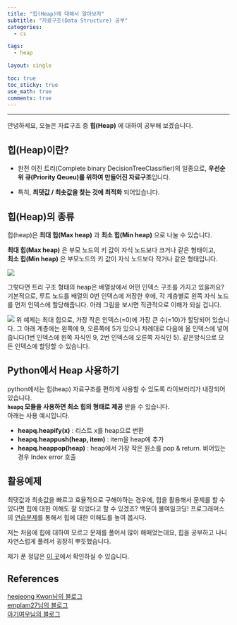 ```yaml
---
title: "힙(Heap)에 대해서 알아보자"
subtitle: "자료구조(Data Structure) 공부"
categories:
  - cs

tags:
  - heap

layout: single

toc: true
toc_sticky: true
use_math: true
comments: true
---
```


---

안녕하세요, 오늘은 자료구조 중 **힙(Heap)** 에 대하여 공부해 보겠습니다.

## 힙(Heap)이란?

- 완전 이진 트리(Complete binary DecisionTreeClassifier)의 일종으로, **우선순위 큐(Priority Qeueu)를 위하여 만들어진 자료구조**입니다.  

- 특히, **최댓값 / 최솟값을 찾는 것에 최적화** 되어있습니다.


## 힙(Heap)의 종류
힙(heap)은 **최대 힙(Max heap)** 과 **최소 힙(Min heap)** 으로 나눌 수 있습니다.

**최대 힙(Max heap)** 은 부모 노드의 키 값이 자식 노드보다 크거나 같은 형태이고,  
**최소 힙(Min heap)** 은 부모노드의 키 값이 자식 노드보다 작거나 같은 형태입니다.  

![](/images/heap/heap.png)

그렇다면 트리 구조 형태의 heap은 배열상에서 어떤 인덱스 구조를 가지고 있을까요?
기본적으로, 루트 노드를 배열의 0번 인덱스에 저장한 후에, 각 계층별로 왼쪽 자식 노드를 먼저 인덱스에 할당해줍니다. 아래 그림을 보시면 직관적으로 이해가 되실 겁니다.

![](/images/heap/heap_index.png)
위 예제는 최대 힙으로, 가장 작은 인덱스(=0)에 가장 큰 수(=10)가 할당되어 있습니다.
그 아래 계층에는 왼쪽에 9, 오른쪽에 5가 있으니 차례대로 다음에 올 인덱스에 넣어줍니다(1번 인덱스에 왼쪽 자식인 9, 2번 인덱스에 오른쪽 자식인 5). 같은방식으로 모든 인덱스에 할당할 수 있습니다.

## Python에서 Heap 사용하기
python에서는 힙(heap) 자료구조를 편하게 사용할 수 있도록 라이브러리가 내장되어 있습니다.  
**`heapq` 모듈을 사용하면 최소 힙의 형태로 제공** 받을 수 있습니다.  
아래는 사용 예시입니다.

- **heapq.heapify(x)** : 리스트 x를 heap으로 변환
- **heapq.heappush(heap, item)** : item을 heap에 추가
- **heapq.heappop(heap)** : heap에서 가장 작은 원소를 pop & return. 비어있는 경우 Index error 호출

## 활용예제
최댓값과 최솟값을 빠르고 효율적으로 구해야하는 경우에, 힙을 활용해서 문제를 할 수 있다면 힙에 대한 이해도 잘 되었다고 할 수 있겠죠? 백문이 불여일코딩! 프로그래머스의 [연습문제](https://programmers.co.kr/learn/courses/30/lessons/42626)를 통해서 힙에 대한 이해도를 높여 봅시다.

저는 처음에 힙에 대하여 모르고 문제를 풀어서 많이 해매었는데요, 힙을 공부하고 나니 자연스럽게 풀려서 굉장히 뿌듯했습니다.

제가 푼 정답은 [이 곳](https://kthworks.github.io/basic/%EB%8D%94-%EB%A7%B5%EA%B2%8C/)에서 확인하실 수 있습니다.


## References
[heejeong Kwon님의 블로그](https://gmlwjd9405.github.io/2018/05/10/data-structure-heap.html)  
[emplam27님의 블로그](https://velog.io/@emplam27/%EC%9E%90%EB%A3%8C%EA%B5%AC%EC%A1%B0-%EA%B7%B8%EB%A6%BC%EC%9C%BC%EB%A1%9C-%EC%95%8C%EC%95%84%EB%B3%B4%EB%8A%94-%ED%9E%99Heap)   
[아기여우님의 블로그](https://littlefoxdiary.tistory.com/3)
